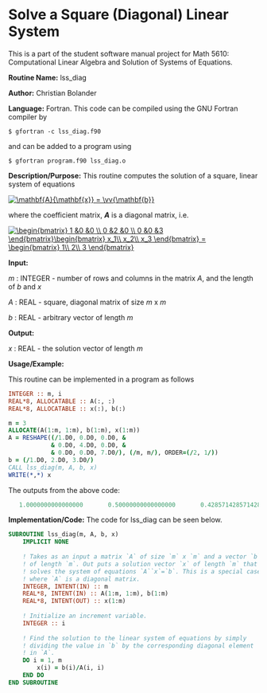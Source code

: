 # Solve a Square (Diagonal) Linear System

This is a part of the student software manual project for Math 5610: Computational Linear Algebra and Solution of Systems of Equations. 

**Routine Name:**           lss_diag

**Author:** Christian Bolander

**Language:** Fortran. This code can be compiled using the GNU Fortran compiler by

```$ gfortran -c lss_diag.f90```

and can be added to a program using

```$ gfortran program.f90 lss_diag.o ``` 

**Description/Purpose:** This routine computes the solution of a square, linear system of equations

<a href="https://www.codecogs.com/eqnedit.php?latex=\mathbf{A}{\mathbf{x}}&space;=&space;\vv{\mathbf{b}}" target="_blank"><img src="https://latex.codecogs.com/gif.latex?\mathbf{A}{\mathbf{x}}&space;=&space;\vv{\mathbf{b}}" title="\mathbf{A}{\mathbf{x}} = \vv{\mathbf{b}}" /></a>

where the coefficient matrix, ***A*** is a diagonal matrix, i.e.

<a href="https://www.codecogs.com/eqnedit.php?latex=\begin{bmatrix}&space;1&space;&0&space;&0&space;\\&space;0&space;&2&space;&0&space;\\&space;0&space;&0&space;&3&space;\end{bmatrix}\begin{bmatrix}&space;x_1\\&space;x_2\\&space;x_3&space;\end{bmatrix}&space;=&space;\begin{bmatrix}&space;1\\&space;2\\&space;3&space;\end{bmatrix}" target="_blank"><img src="https://latex.codecogs.com/gif.latex?\begin{bmatrix}&space;1&space;&0&space;&0&space;\\&space;0&space;&2&space;&0&space;\\&space;0&space;&0&space;&3&space;\end{bmatrix}\begin{bmatrix}&space;x_1\\&space;x_2\\&space;x_3&space;\end{bmatrix}&space;=&space;\begin{bmatrix}&space;1\\&space;2\\&space;3&space;\end{bmatrix}" title="\begin{bmatrix} 1 &0 &0 \\ 0 &2 &0 \\ 0 &0 &3 \end{bmatrix}\begin{bmatrix} x_1\\ x_2\\ x_3 \end{bmatrix} = \begin{bmatrix} 1\\ 2\\ 3 \end{bmatrix}" /></a>

**Input:** 

*m* : INTEGER - number of rows and columns in the matrix *A*, and the length of *b* and *x*

*A* : REAL - square, diagonal matrix of size *m* x *m*

*b* : REAL - arbitrary vector of length *m*

**Output:** 

*x* : REAL - the solution vector of length *m*

**Usage/Example:**

This routine can be implemented in a program as follows

```fortran
INTEGER :: m, i
REAL*8, ALLOCATABLE :: A(:, :)
REAL*8, ALLOCATABLE :: x(:), b(:)

m = 3
ALLOCATE(A(1:m, 1:m), b(1:m), x(1:m))
A = RESHAPE((/1.D0, 0.D0, 0.D0, &
			& 0.D0, 4.D0, 0.D0, &
			& 0.D0, 0.D0, 7.D0/), (/m, m/), ORDER=(/2, 1/))
b = (/1.D0, 2.D0, 3.D0/)
CALL lss_diag(m, A, b, x)
WRITE(*,*) x
```

The outputs from the above code:

```fortran
   1.0000000000000000       0.50000000000000000       0.42857142857142855 
```

**Implementation/Code:** The code for lss_diag can be seen below.

```fortran
SUBROUTINE lss_diag(m, A, b, x)
	IMPLICIT NONE
	
	! Takes as an input a matrix `A` of size `m` x `m` and a vector `b`
	! of length `m`. Out puts a solution vector `x` of length `m` that
	! solves the system of equations `A``x`=`b`. This is a special case
	! where `A` is a diagonal matrix.
	INTEGER, INTENT(IN) :: m
	REAL*8, INTENT(IN) :: A(1:m, 1:m), b(1:m)
	REAL*8, INTENT(OUT) :: x(1:m)
	
	! Initialize an increment variable.
	INTEGER :: i
	
	! Find the solution to the linear system of equations by simply
	! dividing the value in `b` by the corresponding diagonal element
	! in `A`.
	DO i = 1, m
		x(i) = b(i)/A(i, i)
	END DO
END SUBROUTINE

```



